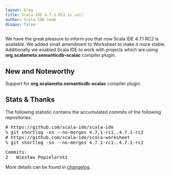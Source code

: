 ```yaml
---
layout: blog
title: Scala IDE 4.7.1 RC2 is out!
author: Scala IDE team
disqus: false
---
```


We have the great pleasure to inform you that now Scala IDE 4.7.1 RC2 is available. We added small amendment to Worksheet to make it more stable. Additionally we enabled Scala IDE to work with projects which are using <b>org.scalameta.semanticdb-scalac</b> compiler plugin.

## New and Noteworthy

Support for <b>org.scalameta.semanticdb-scalac</b> compiler plugin.

## Stats & Thanks

The following statistic contains the accumulated commits of the following repositories:

<pre>
# https://github.com/scala-ide/scala-ide
% git shortlog -sn --no-merges 4.7.1-rc1..4.7.1-rc2
# https://github.com/scala-ide/scala-worksheet
% git shortlog -sn --no-merges 4.7.1-rc1..4.7.1-rc2
</pre>

<pre>
Commits:
2	Wiesław Popielarski
</pre>

More details can be found in [changelog][cl].

[cl]: http://scala-ide.org/docs/changelog.html
